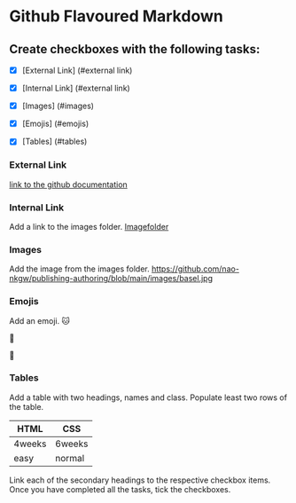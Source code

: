 # Github Flavoured Markdown

## Create checkboxes with the following tasks: 

- [X] [External Link] (#external link)
- [X] [Internal Link] (#external link)
- [X] [Images] (#images)
- [X] [Emojis] (#emojis)
- [X] [Tables] (#tables)


### External Link
[link to the github documentation](https://help.github.com/en)


 
### Internal Link
Add a link to the images folder.
[Imagefolder](https://github.com/nao-nkgw/publishing-authoring/blob/main/image)

 
### Images
Add the image from the images folder. 
https://github.com/nao-nkgw/publishing-authoring/blob/main/images/basel.jpg
 
### Emojis
Add an emoji. 
:cat:  
 
:bear:  
 
:rabbit:  
 
 
### Tables
Add a table with two headings, names and class. Populate least two rows of the table.

| HTML | CSS |
|----|----|
| 4weeks | 6weeks |
| easy | normal |

Link each of the secondary headings to the respective checkbox items.
Once you have completed all the tasks, tick the checkboxes.
